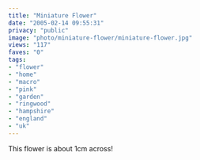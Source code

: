 ```yaml
---
title: "Miniature Flower"
date: "2005-02-14 09:55:31"
privacy: "public"
image: "photo/miniature-flower/miniature-flower.jpg"
views: "117"
faves: "0"
tags:
- "flower"
- "home"
- "macro"
- "pink"
- "garden"
- "ringwood"
- "hampshire"
- "england"
- "uk"
---
```

This flower is about 1cm across!
